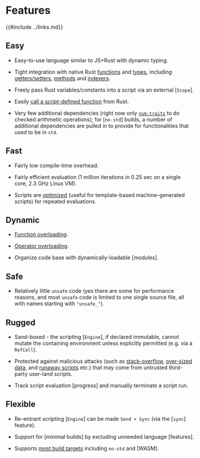 Features
========

{{#include ../links.md}}

Easy
----

* Easy-to-use language similar to JS+Rust with dynamic typing.

* Tight integration with native Rust [functions](/rust/functions.md) and [types](/rust/custom.md), including [getters/setters](/rust/getters-setters.md), [methods](/rust/custom.md) and [indexers](/rust/indexers.md).

* Freely pass Rust variables/constants into a script via an external [`Scope`].

* Easily [call a script-defined function](/engine/call-fn.md) from Rust.

* Very few additional dependencies (right now only [`num-traits`](https://crates.io/crates/num-traits/) to do checked arithmetic operations);
  for [`no-std`] builds, a number of additional dependencies are pulled in to provide for functionalities that used to be in `std`.

Fast
----

* Fairly low compile-time overhead.

* Fairly efficient evaluation (1 million iterations in 0.25 sec on a single core, 2.3 GHz Linux VM).

* Scripts are [optimized](/engine/optimize.md) (useful for template-based machine-generated scripts) for repeated evaluations.

Dynamic
-------

* [Function overloading](/language/overload.md).

* [Operator overloading](/rust/operators.md).

* Organize code base with dynamically-loadable [modules].

Safe
----

* Relatively little `unsafe` code (yes there are some for performance reasons, and most `unsafe` code is limited to
  one single source file, all with names starting with `"unsafe_"`).

Rugged
------

* Sand-boxed - the scripting [`Engine`], if declared immutable, cannot mutate the containing environment unless explicitly permitted (e.g. via a `RefCell`).

* Protected against malicious attacks (such as [stack-overflow](/safety/max-call-stack.md), [over-sized data](/safety/max-string-size.md), and [runaway scripts](/safety/max-operations.md) etc.) that may come from untrusted third-party user-land scripts.

* Track script evaluation [progress] and manually terminate a script run.

Flexible
--------

* Re-entrant scripting [`Engine`] can be made `Send + Sync` (via the [`sync`] feature).

* Support for [minimal builds] by excluding unneeded language [features].

* Supports [most build targets](targets.md) including `no-std` and [WASM].
